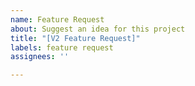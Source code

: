 ```yaml
---
name: Feature Request
about: Suggest an idea for this project
title: "[V2 Feature Request]"
labels: feature request
assignees: ''

---
```



